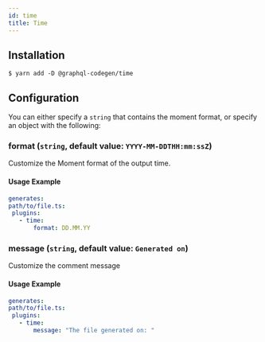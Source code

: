 ```yaml
---
id: time
title: Time
---
```


## Installation

    $ yarn add -D @graphql-codegen/time

## Configuration

You can either specify a `string` that contains the moment format, or specify an object with the following:


### format (`string`, default value: `YYYY-MM-DDTHH:mm:ssZ`)

Customize the Moment format of the output time.


#### Usage Example

```yml
generates:
path/to/file.ts:
 plugins:
   - time:
       format: DD.MM.YY
```

### message (`string`, default value: `Generated on`)

Customize the comment message


#### Usage Example

```yml
generates:
path/to/file.ts:
 plugins:
   - time:
       message: "The file generated on: "
```